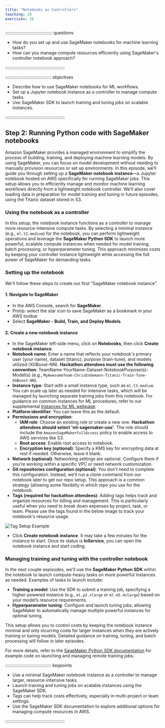 ```yaml
---
title: "Notebooks as Controllers"
teaching: 20
exercises: 10
---
```


:::::::::::::::::::::::::::::::::::::: questions 

- How do you set up and use SageMaker notebooks for machine learning tasks?
- How can you manage compute resources efficiently using SageMaker's controller notebook approach?

::::::::::::::::::::::::::::::::::::::::::::::::

::::::::::::::::::::::::::::::::::::: objectives

- Describe how to use SageMaker notebooks for ML workflows.
- Set up a Jupyter notebook instance as a controller to manage compute tasks.
- Use SageMaker SDK to launch training and tuning jobs on scalable instances.

::::::::::::::::::::::::::::::::::::::::::::::::

## Step 2: Running Python code with SageMaker notebooks
Amazon SageMaker provides a managed environment to simplify the process of building, training, and deploying machine learning models. By using SageMaker, you can focus on model development without needing to manually provision resources or set up environments. In this episode, we’ll guide you through setting up a **SageMaker notebook instance**—a Jupyter notebook hosted on AWS specifically for running SageMaker jobs. This setup allows you to efficiently manage and monitor machine learning workflows directly from a lightweight notebook controller. We’ll also cover loading data in preparation for model training and tuning in future episodes, using the Titanic dataset stored in S3.

### Using the notebook as a controller
In this setup, the notebook instance functions as a *controller* to manage more resource-intensive compute tasks. By selecting a minimal instance (e.g., `ml.t3.medium`) for the notebook, you can perform lightweight operations and leverage the **SageMaker Python SDK** to launch more powerful, scalable compute instances when needed for model training, batch processing, or hyperparameter tuning. This approach minimizes costs by keeping your controller instance lightweight while accessing the full power of SageMaker for demanding tasks.

### Setting up the notebook
We'll follow these steps to create our first "SageMaker notebook instance".

#### 1. Navigate to SageMaker
- In the AWS Console, search for **SageMaker**.
- Protip: select the star icon to save SageMaker as a bookmark in your AWS toolbar 
- Select **SageMaker - Build, Train, and Deploy Models**.

#### 2. Create a new notebook instance
- In the SageMaker left-side menu, click on **Notebooks**, then click **Create notebook instance**.
- **Notebook name**: Enter a name that reflects your notebook's primary user (your name), dataset (titanic), purpose (train-tune), and models utilized (XGBoost-NN). **Hackathon attendees must use the following convention**: TeamName-YourName-Dataset-NotebookPurpose(s)-Model(s) (e.g., `MyAwesomeTeam-ChrisEndemann-Titanic-Train-Tune-XGBoost-NN`). 
- **Instance type**: Start with a small instance type, such as `ml.t3.medium`. You can scale up later as needed for intensive tasks, which will be managed by launching separate training jobs from this notebook. For guidance on common instances for ML procedures, refer to our supplemental [Instances for ML webpage](https://carpentries-incubator.github.io/ML_with_AWS_SageMaker/instances-for-ML.html).
- **Platform identifier**: You can leave this as the default.
- **Permissions and encryption**:
   - **IAM role**: Choose an existing role or create a new one. **Hackathon attendees should select 'ml-sagemaker-use'**. The role should include the `AmazonSageMakerFullAccess` policy to enable access to AWS services like S3.
   - **Root access**: Enable root access to notebook.
   - **Encryption key (optional)**: Specify a KMS key for encrypting data at rest if needed. Otherwise, leave it blank.
- **Network (optional)**: Networking settings are optional. Configure them if you’re working within a specific VPC or need network customization.
- **Git repositories configuration (optional)**: You don't need to complete this configuration. Instead, we'll run a clone command from our notebook later to get our repo setup. This approach is a common strategy (allowing some flexiblity in which repo you use for the notebook.
- **Tags (required for hackathon attendees)**: Adding tags helps track and organize resources for billing and management. This is particularly useful when you need to break down expenses by project, task, or team. Please use the tags found in the below image to track your notebook's resource usage.

![Tag Setup Example](https://raw.githubusercontent.com/UW-Madison-DataScience/ml-with-aws-sagemaker/main/images/notebook_tags.PNG)

- Click **Create notebook instance**. It may take a few minutes for the instance to start. Once its status is **InService**, you can open the notebook instance and start coding.

### Managing training and tuning with the controller notebook

In the next couple expisodes, we'll use the **SageMaker Python SDK** within the notebook to launch compute-heavy tasks on more powerful instances as needed. Examples of tasks to launch include:

- **Training a model**: Use the SDK to submit a training job, specifying a higher-powered instance (e.g., `ml.p2.xlarge` or `ml.m5.4xlarge`) based on your model’s resource requirements.
- **Hyperparameter tuning**: Configure and launch tuning jobs, allowing SageMaker to automatically manage multiple powerful instances for optimal tuning.

This setup allows you to control costs by keeping the notebook instance minimal and only incurring costs for larger instances when they are actively training or tuning models. Detailed guidance on training, tuning, and batch processing will follow in later episodes.

For more details, refer to the [SageMaker Python SDK documentation](https://sagemaker.readthedocs.io/) for example code on launching and managing remote training jobs.

::::::::::::::::::::::::::::::::::::: keypoints 

- Use a minimal SageMaker notebook instance as a controller to manage larger, resource-intensive tasks.
- Launch training and tuning jobs on scalable instances using the SageMaker SDK.
- Tags can help track costs effectively, especially in multi-project or team settings.
- Use the SageMaker SDK documentation to explore additional options for managing compute resources in AWS.

::::::::::::::::::::::::::::::::::::::::::::::::
